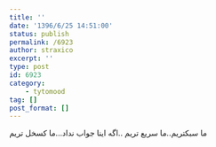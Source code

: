 ```yaml
---
title: ''
date: '1396/6/25 14:51:00'
status: publish
permalink: /6923
author: straxico
excerpt: ''
type: post
id: 6923
category:
    - tytomood
tag: []
post_format: []
---
```

ما سبکتریم..ما سریع تریم ..اگه اینا جواب نداد…ما کسخل تریم